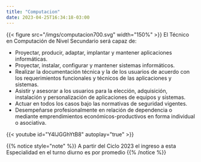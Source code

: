 ```yaml
---
title: "Computacion"
date: 2023-04-25T16:34:18-03:00
---
```

{{< figure src="/imgs/computacion700.svg" width="150%" >}}
El Técnico en Computación de Nivel Secundario será capaz de:

- Proyectar, producir, adaptar, implantar y mantener aplicaciones informáticas.
- Proyectar, instalar, configurar y mantener sistemas informáticos.
- Realizar la documentación técnica y la de los usuarios de acuerdo con los requerimientos funcionales y técnicos de las aplicaciones y sistemas.
- Asistir y asesorar a los usuarios para la elección, adquisición, instalación y personalización de aplicaciones de equipos y sistemas.
- Actuar en todos los casos bajo las normativas de seguridad vigentes.
- Desempeñarse profesionalmente en relación de dependencia o mediante emprendimientos económicos-productivos en forma individual o asociativa.

{{< youtube id="Y4IJGGhYtB8" autoplay="true" >}}

{{% notice style="note" %}}
A partir del Ciclo 2023 el ingreso a esta Especialidad en el turno diurno es por promedio
{{% /notice %}}